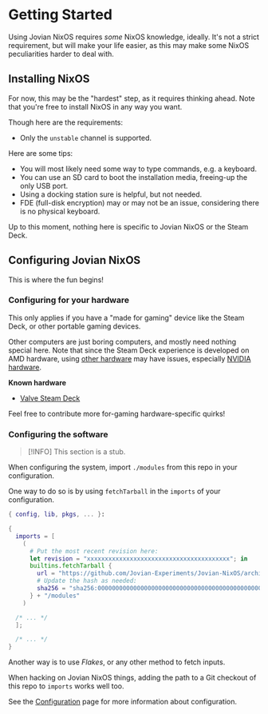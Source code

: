 Getting Started
===============

Using Jovian NixOS requires *some* NixOS knowledge, ideally.
It's not a strict requirement, but will make your life easier, as this may make some NixOS peculiarities harder to deal with.


Installing NixOS
----------------

For now, this may be the "hardest" step, as it requires thinking ahead.
Note that you're free to install NixOS in any way you want.

Though here are the requirements:

 - Only the `unstable` channel is supported.

Here are some tips:

 - You will most likely need some way to type commands, e.g. a keyboard.
 - You can use an SD card to boot the installation media, freeing-up the only USB port.
 - Using a docking station sure is helpful, but not needed.
 - FDE (full-disk encryption) may or may not be an issue, considering there is no physical keyboard.

Up to this moment, nothing here is specific to Jovian NixOS or the Steam Deck.


Configuring Jovian NixOS
------------------------

This is where the fun begins!


### Configuring for your hardware

This only applies if you have a "made for gaming" device like the Steam Deck, or other portable gaming devices.

Other computers are just boring computers, and mostly need nothing special here.
Note that since the Steam Deck experience is developed on AMD hardware, using [other hardware](https://github.com/Jovian-Experiments/Jovian-NixOS/labels/8.%20hardware%3A%20other) may have issues, especially [NVIDIA hardware](https://github.com/Jovian-Experiments/Jovian-NixOS/labels/8.%20hardware%3A%20NVIDIA).

**Known hardware**

 - [Valve Steam Deck](devices/valve-steam-deck/index.md)

Feel free to contribute more for-gaming hardware-specific quirks!


### Configuring the software

> [!INFO]
> This section is a stub.

When configuring the system, import `./modules` from this repo in your configuration.

One way to do so is by using `fetchTarball` in the `imports` of your configuration.

```nix
{ config, lib, pkgs, ... }:

{
  imports = [
    (
      # Put the most recent revision here:
      let revision = "xxxxxxxxxxxxxxxxxxxxxxxxxxxxxxxxxxxxxxxx"; in
      builtins.fetchTarball {
        url = "https://github.com/Jovian-Experiments/Jovian-NixOS/archive/${revision}.tar.gz";
        # Update the hash as needed:
        sha256 = "sha256:0000000000000000000000000000000000000000000000000000";
      } + "/modules"
    )

  /* ... */
  ];

  /* ... */
}
```

Another way is to use *Flakes*, or any other method to fetch inputs.

When hacking on Jovian NixOS things, adding the path to a Git checkout of this repo to `imports` works well too.

See the [Configuration](configuration.md) page for more information about configuration.
